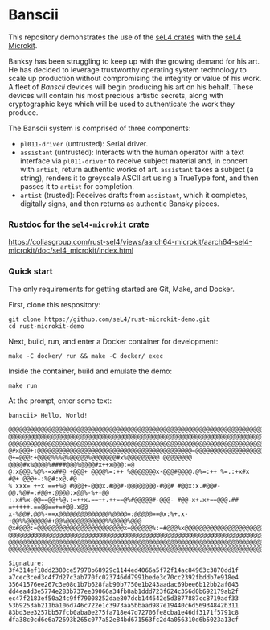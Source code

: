 # Banscii

This repository demonstrates the use of the [seL4 crates](https://github.com/seL4/rust-sel4) with
the [seL4 Microkit](https://github.com/seL4/microkit).

Banksy has been struggling to keep up with the growing demand for his art. He has decided to
leverage trustworthy operating system technology to scale up production without compromising the
integrity or value of his work. A fleet of _Banscii_ devices will begin producing his art on his
behalf. These devices will contain his most precious artistic secrets, along with cryptographic keys
which will be used to authenticate the work they produce.

The Banscii system is comprised of three components:

- `pl011-driver` (untrusted): Serial driver.
- `assistant` (untrusted): Interacts with the human operator with a text interface via
    `pl011-driver` to receive subject material and, in concert with `artist`, return authentic works
    of art. `assistant` takes a subject (a string), renders it to greyscale ASCII art using a
    TrueType font, and then passes it to `artist` for completion.
- `artist` (trusted): Receives drafts from `assistant`, which it completes, digitally signs, and
    then returns as authentic Bansky pieces.

### Rustdoc for the `sel4-microkit` crate

https://coliasgroup.com/rust-sel4/views/aarch64-microkit/aarch64-sel4-microkit/doc/sel4_microkit/index.html

### Quick start

The only requirements for getting started are Git, Make, and Docker.

First, clone this respository:

```
git clone https://github.com/seL4/rust-microkit-demo.git
cd rust-microkit-demo
```

Next, build, run, and enter a Docker container for development:

```
make -C docker/ run && make -C docker/ exec
```

Inside the container, build and emulate the demo:

```
make run
```

At the prompt, enter some text:

```
banscii> Hello, World!

@@@@@@@@@@@@@@@@@@@@@@@@@@@@@@@@@@@@@@@@@@@@@@@@@@@@@@@@@@@@@@@@@@@@@@@@@@@@@@@@@@@@@@@
@@@@@@@@@@@@@@@@@@@@@@@@@@@@@@@@@@@@@@@@@@@@@@@@@@@@@@@@@@@@@@@@@@@@@@@@@@@@@@@@@@@@@@@
@@@@@@@@@@@@@@@@@@@@@@@@@@@@@@@@@@@@@@@@@@@@@@@@@@@@@@@@@@@@@@@@@@@@@@@@@@@@@@@@@@@@@@@
@#x@@@+:@@@@@@@@@@@@@@@@@@@@@@@@@@@@@@@@@@@@@@@@@@@=@@@@@@@@@@@@@@@@@@@@@@@@@@@@@@@@#%@
@+=@@@:+@@@@%%%@%@@@@@%@@@@@@@#x%@@@@@@@@@ @@@@@@@@ @@@@#x%@@@@%####@@@%@@@@#x++x@@@:=@
@:x@@@.%@%-=x##@ +@@@+ @@@@%=:++ %@@@@@@@x-@@@#@@@@.@%=:++ %=.:+x#x #@+ @@@+-:%@#:x@.#@
% xxx= ++x ==+%@ #@@@+-@@@x.#@@#-@@@@@@@@-#@@# #@@x:x.#@@#-@@.%@#=:#@@+:@@@@:x@@%-%+-@@
:.x#%x-@@==@@+%@.:=++x.==++.++==@%#@@@@@#-@@@- #@@-x+.x+==@@@.## =+++++.==@@==+=+@@.x@@
x-%@@#.@@%-==x@@@@@@@@@@@@@@%@@@@=:@@@@@==@x:%+.x-+@@%%@@@@@@#+@@%@@@@@@@@@@@%%@@@@%@@@
@x#@@@:=@@@@@@@@@@@@@@@@@@@@@@@@x=@@@@@@%:=#@@@%x@@@@@@@@@@@@@@@@@@@@@@@@@@@@@@@@@@#+@@
@@@@@@@@@@@@@@@@@@@@@@@@@@@@@@@@@@@@@@@@@@@@@@@@@@@@@@@@@@@@@@@@@@@@@@@@@@@@@@@@@@@@@@@
@@@@@@@@@@@@@@@@@@@@@@@@@@@@@@@@@@@@@@@@@@@@@@@@@@@@@@@@@@@@@@@@@@@@@@@@@@@@@@@@@@@@@@@
@@@@@@@@@@@@@@@@@@@@@@@@@@@@@@@@@@@@@@@@@@@@@@@@@@@@@@@@@@@@@@@@@@@@@@@@@@@@@@@@@@@@@@@

Signature:
3f4314ef18dd2380ce57978b68929c1144ed4066a5f72f14ac84963c3870dd1f
a7cec3ced3c4f7d27c3ab770fc023746dd7991bede3c70cc2392fbddb7e918e4
35641576ee267c3e08c1b7b628fab90b7750e1b243aadac69bee6b12bb2af043
dd4ea4d3e5774e283b737ee39066a34fb8ab1ddd723f624c356d0b692179ab2f
ec47f2183ef50a24c9ff79008252dae807dcb144642e5d3877887cc8719adf33
53b9253ab211ba106d746c722e1c3973aa5bbaad987e19440c6d56934842b311
83bd3ee3257bb57fcb0aba0e275fa718e47d72706fe8cba1e46df3171f5791c8
dfa38c0cd6e6a72693b265c077a52e84bd671563fc2d4a056310d6b5023a13cf
```
